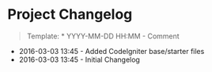 # Project Changelog
>Template: * YYYY-MM-DD HH:MM - Comment

* 2016-03-03 13:45 - Added CodeIgniter base/starter files
* 2016-03-03 13:45 - Initial Changelog
